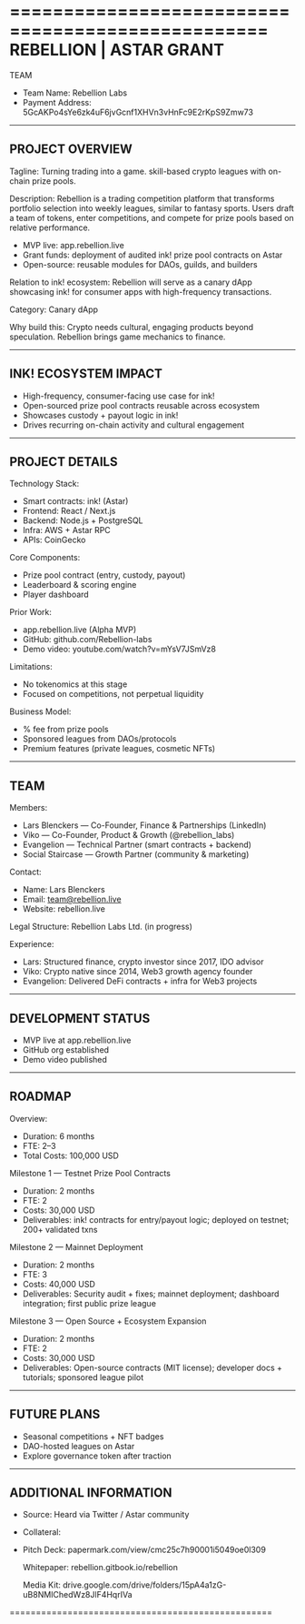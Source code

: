 ==================================================
              REBELLION | ASTAR GRANT
==================================================

TEAM
- Team Name: Rebellion Labs
- Payment Address: 5GcAKPo4sYe6zk4uF6jvGcnf1XHVn3vHnFc9E2rKpS9Zmw73

--------------------------------------------------
PROJECT OVERVIEW
--------------------------------------------------
Tagline:
Turning trading into a game. skill-based crypto leagues with on-chain prize pools.

Description:
Rebellion is a trading competition platform that transforms portfolio selection 
into weekly leagues, similar to fantasy sports. Users draft a team of tokens, 
enter competitions, and compete for prize pools based on relative performance. 

- MVP live: app.rebellion.live
- Grant funds: deployment of audited ink! prize pool contracts on Astar
- Open-source: reusable modules for DAOs, guilds, and builders

Relation to ink! ecosystem:
Rebellion will serve as a canary dApp showcasing ink! for consumer apps with 
high-frequency transactions.

Category:
Canary dApp

Why build this:
Crypto needs cultural, engaging products beyond speculation. Rebellion brings 
game mechanics to finance.

--------------------------------------------------
INK! ECOSYSTEM IMPACT
--------------------------------------------------
- High-frequency, consumer-facing use case for ink!
- Open-sourced prize pool contracts reusable across ecosystem
- Showcases custody + payout logic in ink!
- Drives recurring on-chain activity and cultural engagement

--------------------------------------------------
PROJECT DETAILS
--------------------------------------------------
Technology Stack:
- Smart contracts: ink! (Astar)
- Frontend: React / Next.js
- Backend: Node.js + PostgreSQL
- Infra: AWS + Astar RPC
- APIs: CoinGecko

Core Components:
- Prize pool contract (entry, custody, payout)
- Leaderboard & scoring engine
- Player dashboard

Prior Work:
- app.rebellion.live (Alpha MVP)
- GitHub: github.com/Rebellion-labs
- Demo video: youtube.com/watch?v=mYsV7JSmVz8

Limitations:
- No tokenomics at this stage
- Focused on competitions, not perpetual liquidity

Business Model:
- % fee from prize pools
- Sponsored leagues from DAOs/protocols
- Premium features (private leagues, cosmetic NFTs)

--------------------------------------------------
TEAM
--------------------------------------------------
Members:
- Lars Blenckers — Co-Founder, Finance & Partnerships (LinkedIn)
- Viko — Co-Founder, Product & Growth (@rebellion_labs)
- Evangelion — Technical Partner (smart contracts + backend)
- Social Staircase — Growth Partner (community & marketing)

Contact:
- Name: Lars Blenckers
- Email: team@rebellion.live
- Website: rebellion.live

Legal Structure:
Rebellion Labs Ltd. (in progress)

Experience:
- Lars: Structured finance, crypto investor since 2017, IDO advisor
- Viko: Crypto native since 2014, Web3 growth agency founder
- Evangelion: Delivered DeFi contracts + infra for Web3 projects

--------------------------------------------------
DEVELOPMENT STATUS
--------------------------------------------------
- MVP live at app.rebellion.live
- GitHub org established
- Demo video published

--------------------------------------------------
ROADMAP
--------------------------------------------------
Overview:
- Duration: 6 months
- FTE: 2–3
- Total Costs: 100,000 USD

Milestone 1 — Testnet Prize Pool Contracts
- Duration: 2 months
- FTE: 2
- Costs: 30,000 USD
- Deliverables: ink! contracts for entry/payout logic; deployed on testnet; 200+ validated txns

Milestone 2 — Mainnet Deployment
- Duration: 2 months
- FTE: 3
- Costs: 40,000 USD
- Deliverables: Security audit + fixes; mainnet deployment; dashboard integration; first public prize league

Milestone 3 — Open Source + Ecosystem Expansion
- Duration: 2 months
- FTE: 2
- Costs: 30,000 USD
- Deliverables: Open-source contracts (MIT license); developer docs + tutorials; sponsored league pilot

--------------------------------------------------
FUTURE PLANS
--------------------------------------------------
- Seasonal competitions + NFT badges
- DAO-hosted leagues on Astar
- Explore governance token after traction

--------------------------------------------------
ADDITIONAL INFORMATION
--------------------------------------------------
- Source: Heard via Twitter / Astar community
- Collateral:
- 
  Pitch Deck: papermark.com/view/cmc25c7h90001i5049oe0l309

  Whitepaper: rebellion.gitbook.io/rebellion

   Media Kit: drive.google.com/drive/folders/15pA4a1zG-uB8NMIChedWz8JlF4HqrIVa

==================================================
